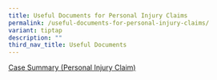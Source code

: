 ```yaml
---
title: Useful Documents for Personal Injury Claims
permalink: /useful-documents-for-personal-injury-claims/
variant: tiptap
description: ""
third_nav_title: Useful Documents
---
```

<p><a href="/files/Case_Summary__Personal_Injury_Claim_.pdf" rel="noopener nofollow" target="_blank">Case Summary (Personal Injury Claim)</a>
</p>